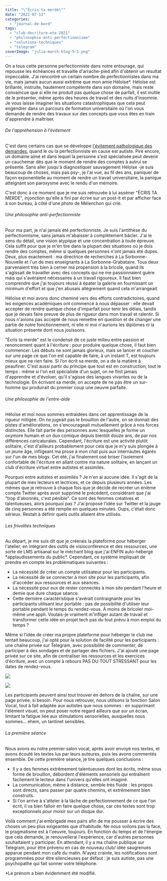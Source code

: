 ```yaml
---
title: "\"Écris ta merde\""
date: "2021-07-13"
categories: 
  - "journal-de-bord"
tags: 
  - "club-decriture-ete-2021"
  - "philosophie-anti-perfectionnisme"
  - "solutions-techniques"
  - "telegram"
coverImage: "julia-march-blog-5-1.png"
---
```


On a tous cette personne perfectionniste dans notre entourage, qui repousse les échéances et travaille d'arrache-pied afin d'obtenir un résultat impeccable. J'ai rencontré un certain nombre de perfectionnistes dans ma vie, mais jamais aucun aussi extrême que mon amie Héloïse\*. Héloïse est brillante, instruite, hautement compétente dans son domaine, mais reste convaincue que si elle ne produit pas quelque chose de parfait, il est inutile de le présenter, même après des heures de travail et des nuits d'insomnie. Je vous laisse imaginer les situations catastrophiques que cela peut engendrer dans un parcours de formation universitaire où l'on vous demande de rendre des travaux sur des concepts que vous êtes en train d'apprendre à maîtriser.

###### De l'appréhension à l'évitement

C'est dans certains cas que se développe [l'évitement pathologique des demandes](https://fr.wikipedia.org/wiki/Syndrome_d%27évitement_pathologique_des_demandes), quand le ou la perfectionniste en cause est autiste. Pire encore, un domaine aimé et dans lequel la personne s'est spécialisée peut devenir un cauchemar dès que le moment de rendre des comptes à autrui se présente. Sans aller jusqu'à diagnostiquer sauvagement Héloïse -je suis beaucoup de choses, mais pas psy-, je l'ai vue, au fil des ans, paniquer de façon exponentielle au moment de rendre un travail universitaire, la panique atteignant son paroxysme avec le rendu d'un mémoire.

C'est donc à ce moment que je me suis retrouvée à lui asséner "ÉCRIS TA MERDE", injonction qu'elle a fini par écrire sur un post-it et par afficher face à son bureau, à côté d'une photo de Mélenchon qui crie.

###### Une philosophie anti-perfectionniste

Pour ma part, je n'ai jamais été perfectionniste. Je suis l'antithèse du perfectionnisme, sans jamais m'abaisser à complètement bâcler. J'ai le sens du détail, une vision atypique et une concentration à toute épreuve. Cela suffit pour que je m'en tire dans la plupart des situations où je dois rendre des comptes, même si quelques personnes n'ont jamais été dupes. Deux, plus exactement : ma directrice de recherches à La Sorbonne-Nouvelle et l'un de mes enseignants à La Sorbonne-Grabataire. Tous deux parvenaient très bien à cerner ma propension à la bricole, quand ils s'agissait de travailler avec des concepts qui ne me passionnaient guère mais qui s'avéraient nécessaires à un travail rigoureux. Il faut bien comprendre que j'ai toujours réussi à épater la galerie en fournissant un minimum d'effort et que j'en abusais allègrement quand cela m'arrangeait.

Héloïse et moi avons donc cheminé vers des efforts contradictoires, quand les exigences académiques ont commencé à nous dépasser : elle devait accepter de rendre quelque chose d'imparfait pour tenir les délais, tandis que je devais faire preuve de plus de rigueur dans mon travail et ralentir. Si nous n'avions pas accepté de nous remettre en question et de changer une partie de notre fonctionnement, ni elle ni moi n'aurions les diplômes ni la situation présente dont nous jouissons.

"Écris ta merde" est le condensé de ce juste milieu entre passion et renoncement quant à l'écriture : pour produire quelque chose, il faut bien commencer. Les débuts ne sont jamais glorieux, mais se lancer et coucher sur une page ce que l'on est capable de faire, à un instant T, est toujours mieux que ne rien faire. Si l’on écrit sa merde, on a de la matière à peaufiner. C'est aussi partir du principe que tout est en construction, tout le temps : même si l'on est spécialiste d'un sujet, on ne finit jamais d'apprendre et d'évoluer, qu'il s'agisse des langues vivantes ou de la technologie. En écrivant sa merde, on accepte de ne pas être un sur-homme qui produirait du premier coup une oeuvre parfaite.

###### Une philosophie de l'entre-aide

Héloïse et moi nous sommes entraidées dans cet apprentissage de la rigueur mitigée. On ne jugeait pas le brouillon de l'autre, on se donnait des pistes d'améliorations, on s'encourageait mutuellement grâce à nos forces distinctes. Elle fait partie des personnes avec lesquelles je forme un oxymore humain et un duo comique depuis bientôt douze ans, de par nos différences caricaturales. Cependant, l'écriture est une activité plutôt solitaire, c'est d'ailleurs probablement pour cela que je m'y suis plongée à un jeune âge, infligeant ma prose à mon chat puis aux internautes égarés sur l'un de mes blogs. Cet été, j'ai finalement osé briser l'isolement confortable de l'écriture en allant contre ma nature solitaire, en lançant un club d'écriture virtuel entre autistes et assimilés.

Pourquoi entre autistes et assimilés ? Je n'en ai aucune idée. Il s'agit de la plupart de mes lecteurs et lectrices, et ce depuis plusieurs années. Les mêmes que je retrouve à chaque fois que je décide de recréer un énième compte Twitter après avoir supprimé le précédent, considérant que j'ai "trop d'abonnés, c'est pénible". Ce sont des femmes créatives et talentueuses, alors pourquoi pas ? J'ai proposé l'idée sur Twitter et la jauge de cinq personnes a été remplie en quelques minutes. Oups, c'était donc sérieux. Restait à définir quels outils allaient être utilisés.

###### Les frivolités techniques

Au départ, je me suis dit que je créerais la plateforme pour héberger l'atelier, en intégrant des outils de visioconférence et des ressources, une sorte de LMS artisanal sur le méchant blog que j'ai ENFIN auto-hébergé \*applaudissements du public\*. Cependant, ce système impliquait de prendre en compte les problématiques suivantes :

- La nécessité de créer un compte utilisateur pour les participants.
- La nécessité de se connecter à mon site pour les participants, afin d'accéder aux ressources et aux séances.
- La nécessité pour eux de rester connectés à mon site pendant l'heure et demie que dure chaque séance.
- Cette dernière caractéristique s'avérait contraignante pour les participants utilisant leur portable : pas de possibilité d'utiliser leur portable pendant le temps du rendez-vous. À moins de bricoler moi-même une appli. Voulais-je vraiment m'infliger autant de travail et transformer cette idée en projet tech pas du tout prévu à mon emploi du temps ?

Même si l'idée de créer ma propre plateforme pour héberger le club me tentait beaucoup, j'ai opté pour la solution de facilité pour les participants : une chaîne privée sur Telegram, avec possibilité de commenter, de participer à des sondages et de partager des fichiers. J'ai ajouté une page privée sur ce site, afin de centraliser les ressources et les exercices d'écriture, avec un compte à rebours PAS DU TOUT STRESSANT pour les dates de rendez-vous.

![](https://juliamarch.com/wp-content/uploads/2021/07/capture-decran-2021-07-13-a-23.07.21.png?w=923)

![](https://juliamarch.com/wp-content/uploads/2021/07/capture-decran-2021-07-13-a-23.07.45.png?w=790)

Les participants peuvent ainsi tout trouver en dehors de la chaîne, sur une page privée, si besoin. Pour nous retrouver, nous utilisons la fonction Salon Vocal, tout à fait adaptée aux autistes que nous sommes : en supprimant l'élément visuel, on peut poser notre regard ailleurs que sur un écran, limitant la fatigue liée aux stimulations sensorielles, auxquelles nous sommes... ehem, un tantinet sensibles.

###### La première séance

Nous avons eu notre premier salon vocal, après avoir envoyé nos textes, et avons écouté les textes lus par leurs auteures, puis les avons commentés ensemble. De cette première séance, je tire quelques conclusions :

- Il y a des femmes extrêmement talentueuses dont les écrits, même sous forme de brouillon, débordent d'éléments sensoriels qui entraînent facilement le lecteur dans l'univers qu'elles ont imaginé.
- La communication, même à distance, semble très fluide : les propos sont directs, sans passer par quatre chemins, et extrêmement bien construits.
- Si l'on arrive à s'atteler à la tâche de perfectionnement de ce que l'on écrit, il va bien falloir en faire quelque chose, car ces textes sont trop exceptionnels pour moisir sur un disque dur.

Voilà comment j'ai embrigadé mes pairs afin de me pousser à écrire des choses un peu plus exigeantes que d'habitude. Ne nous voilons pas la face, le pragmatisme est à l'oeuvre, toujours. En fonction du temps et de l'énergie que cela demande, je renouvellerai l'expérience, car d'autres personnes souhaitaient y participer. En attendant, il y a ma chaîne publique sur Telegram, pour être prévenu en cas de nouveau club/ idée saugrenues apparue pendant mon café du matin. N'ayez crainte, les notifications sont programmées pour être silencieuses par défaut : je suis autiste, pas une psychopathe qui fait sonner votre téléphone.

\*Le prénom a bien évidemment été modifié.
